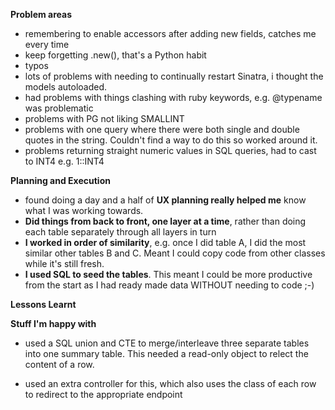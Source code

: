 **Problem areas**

- remembering to enable accessors after adding new fields, catches me every time
- keep forgetting .new(), that's a Python habit
- typos
- lots of problems with needing to continually restart Sinatra, i thought the models autoloaded.
- had problems with things clashing with ruby keywords, e.g. @typename was problematic
- problems with PG not liking SMALLINT
- problems with one query where there were both single and double quotes in the string. Couldn't find a way to do this so worked around it.
- problems returning straight numeric values in SQL queries, had to cast to INT4 e.g. 1::INT4

**Planning and Execution**

- found doing a day and a half of **UX planning really helped me** know what I was working towards.
- **Did things from back to front, one layer at a time**, rather than doing each table separately through all layers in turn
- **I worked in order of similarity**, e.g. once I did table A, I did the most similar other tables B and C. Meant I could copy code from other classes while it's still fresh.
- **I used SQL to seed the tables**. This meant I could be more productive from the start as I had ready made data WITHOUT needing to code ;-)

**Lessons Learnt**

**Stuff I'm happy with**

- used a SQL union and CTE to merge/interleave three separate tables into one summary table. This needed a read-only object to relect the content of a row.

- used an extra controller for this, which also uses the class of each row to redirect to the appropriate endpoint
